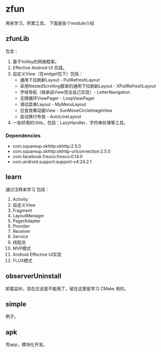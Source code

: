 # zfun
用来学习，积累工具。
下面是各个module介绍

## zfunLib
包含：
1. 基于Volley的网络框架。  
2. Effective Android UI 实践。
3. 自定义View（在widget包下）包括：
   - 通用下拉刷新Layout - PullRefreshLayout
   - 采用NestedScrolling框架的通用下拉刷新Layout - XPullRefreshLayout
   - 字母导航（继承自View完全自己实现）- LetterNavigation
   - 无限循环ViewPager - LoopViewPager
   - 滑动菜单Layout - MyMenuLayout
   - 日食效果动画View - SunMoveCircleImageView
   - 自动换行布局 - AutoLineLayout
4. 一些好用的Utils，包括：LazyHandler，字符串处理等工具。

### Dependencies
- com.squareup.okhttp:okhttp:2.5.0
- com.squareup.okhttp:okhttp-urlconnection:2.5.0
- com.facebook.fresco:fresco:0.14.0
- com.android.support:support-v4:24.2.1

## learn
通过注释来学习
包括：
1. Activity
2. 自定义View
3. Fragment
4. LayoutManager
5. PagerAdapter
6. Provider
7. Receiver
8. Service
9. 线程池
10. MVP模式
11. Android Effective UI实现
12. FLUX模式

## observerUninstall
卸载监听，现在应该是不能用了，留在这里是学习 CMake 用的。

## simple
例子。

## apk
壳app，模块化开发。
